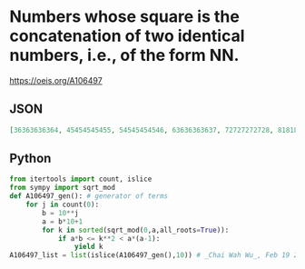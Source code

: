 # Numbers whose square is the concatenation of two identical numbers, i\.e\., of the form NN\.
https://oeis.org/A106497
## JSON
```JSON
[36363636364, 45454545455, 54545454546, 63636363637, 72727272728, 81818181819, 90909090910, 428571428571428571429, 571428571428571428572, 714285714285714285715, 857142857142857142858]
```
## Python
```Python
from itertools import count, islice
from sympy import sqrt_mod
def A106497_gen(): # generator of terms
    for j in count(0):
        b = 10**j
        a = b*10+1
        for k in sorted(sqrt_mod(0,a,all_roots=True)):
            if a*b <= k**2 < a*(a-1):
                yield k
A106497_list = list(islice(A106497_gen(),10)) # _Chai Wah Wu_, Feb 19 2024
```
